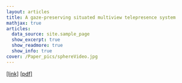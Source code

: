 ```yaml
---
layout: articles
title: A gaze-preserving situated multiview telepresence system
mathjax: true
articles:
  data_source: site.sample_page
  show_excerpt: true
  show_readmore: true
  show_info: true
cover: /Paper_pics/sphereVideo.jpg
---
```


[[link]](https://dl.acm.org/doi/abs/10.1145/2556288.2557320)
  [[pdf]](https://dl.acm.org/doi/pdf/10.1145/2556288.2557320)